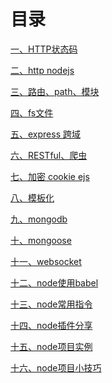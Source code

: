 # 目录[一、HTTP状态码](HTTP状态码.md)[二、http nodejs](node-01%20http%20nodejs.md)[三、路由、path、模块](node-02%20路由、path、模块.md)[四、fs文件](node-03%20fs文件.md)[五、express 跨域](node-04%20express%20跨域.md)[六、RESTful、爬虫](node-05%20RESTful、爬虫.md)[七、加密 cookie ejs](node-06%20加密%20cookie%20ejs.md)[八、模板化](node-07%20模板化.md)[九、mongodb](node-08%20mongodb.md)[十、mongoose](node-09%20mongoose.md)[十一、websocket](node-10%20websocket.md)[十二、node使用babel](node使用babel.md)[十三、node常用指令](node常用指令.md)[十四、node插件分享](node插件分享.md)[十五、node项目实例](node项目实例.md)[十六、node项目小技巧](node项目小技巧.md)